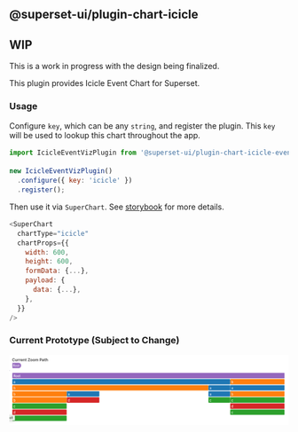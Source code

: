 ## @superset-ui/plugin-chart-icicle

## WIP

This is a work in progress with the design being finalized.

This plugin provides Icicle Event Chart for Superset.

### Usage

Configure `key`, which can be any `string`, and register the plugin. This `key` will be used to lookup this chart throughout the app.

```js
import IcicleEventVizPlugin from '@superset-ui/plugin-chart-icicle-event';

new IcicleEventVizPlugin()
  .configure({ key: 'icicle' })
  .register();
```

Then use it via `SuperChart`. See [storybook](https://apache-superset.github.io/superset-ui-plugins/?selectedKind=plugin-chart-word-cloud) for more details.

```js
<SuperChart
  chartType="icicle"
  chartProps={{
    width: 600,
    height: 600,
    formData: {...},
    payload: {
      data: {...},
    },
  }}
/>
```

### Current Prototype (Subject to Change)

![Current Prototype](./src/images/thumbnail.png)

